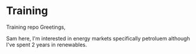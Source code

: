 # Training
Training repo
Greetings,

Sam here, I'm interested in energy markets specifically petroluem although I've spent 2 years in renewables. 
